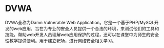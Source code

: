 # DVWA
DVWA全称为Damn Vulnerable Web Application。它是一个基于PHP/MySQL开发的web应用，旨在为专业的安全人员提供一个合法的环境，来测试他们的工具和技能。帮助web开发人员理解web应用保护的过程，还可以在课堂中为师生的安全性教学提供便利。用于建立靶场，进行网络安全相关学习。 
